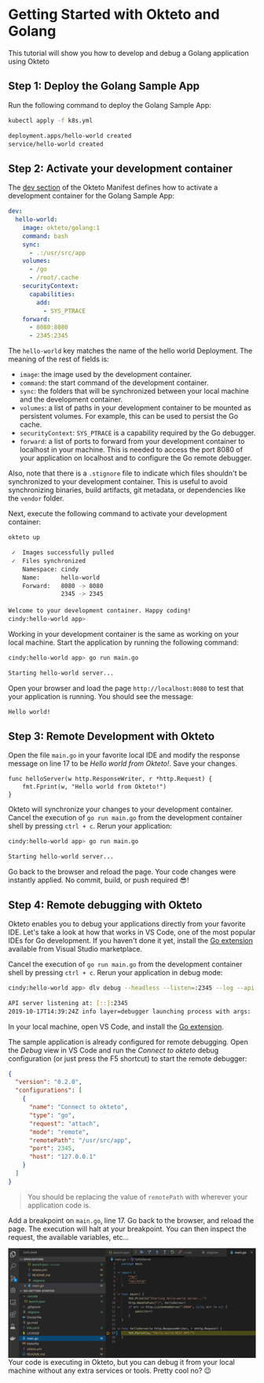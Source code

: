 # Getting Started with Okteto and Golang

This tutorial will show you how to develop and debug a Golang application using Okteto

## Step 1: Deploy the Golang Sample App

Run the following command to deploy the Golang Sample App:

```bash
kubectl apply -f k8s.yml
```

```bash
deployment.apps/hello-world created
service/hello-world created
```

## Step 2: Activate your development container

The [dev section](https://www.okteto.com/docs/reference/okteto-manifest/#dev-object-optional) of the Okteto Manifest defines how to activate a development container for the Golang Sample App:

```yaml
dev:
  hello-world:
    image: okteto/golang:1
    command: bash
    sync:
      - .:/usr/src/app
    volumes:
      - /go
      - /root/.cache
    securityContext:
      capabilities:
        add:
          - SYS_PTRACE
    forward:
      - 8080:8080
      - 2345:2345
```

The `hello-world` key matches the name of the hello world Deployment. The meaning of the rest of fields is:

- `image`: the image used by the development container.
- `command`: the start command of the development container.
- `sync`: the folders that will be synchronized between your local machine and the development container.
- `volumes`: a list of paths in your development container to be mounted as persistent volumes. For example, this can be used to persist the Go cache.
- `securityContext`: `SYS_PTRACE` is a capability required by the Go debugger.
- `forward`: a list of ports to forward from your development container to localhost in your machine. This is needed to access the port 8080 of your application on localhost and to configure the Go remote debugger.

Also, note that there is a `.stignore` file to indicate which files shouldn't be synchronized to your development container.
This is useful to avoid synchronizing binaries, build artifacts, git metadata, or dependencies like the `vendor` folder.

Next, execute the following command to activate your development container:

```bash
okteto up
```

```bash
 ✓  Images successfully pulled
 ✓  Files synchronized
    Namespace: cindy
    Name:      hello-world
    Forward:   8080 -> 8080
               2345 -> 2345

Welcome to your development container. Happy coding!
cindy:hello-world app>
```

Working in your development container is the same as working on your local machine.
Start the application by running the following command:

```bash
cindy:hello-world app> go run main.go
```

```bash
Starting hello-world server...
```

Open your browser and load the page `http://localhost:8080` to test that your application is running.
You should see the message:

```bash
Hello world!
```

## Step 3: Remote Development with Okteto

Open the file `main.go` in your favorite local IDE and modify the response message on line 17 to be _Hello world from Okteto!_. Save your changes.

```golang
func helloServer(w http.ResponseWriter, r *http.Request) {
	fmt.Fprint(w, "Hello world from Okteto!")
}
```

Okteto will synchronize your changes to your development container.
Cancel the execution of `go run main.go` from the development container shell by pressing `ctrl + c`.
Rerun your application:

```bash
cindy:hello-world app> go run main.go
```

```bash
Starting hello-world server...
```

Go back to the browser and reload the page. Your code changes were instantly applied. No commit, build, or push required 😎!

## Step 4: Remote debugging with Okteto

Okteto enables you to debug your applications directly from your favorite IDE.
Let's take a look at how that works in VS Code, one of the most popular IDEs for Go development.
If you haven't done it yet, install the [Go extension](https://marketplace.visualstudio.com/items?itemName=ms-vscode.Go) available from Visual Studio marketplace.

Cancel the execution of `go run main.go` from the development container shell by pressing `ctrl + c`.
Rerun your application in debug mode:

```bash
cindy:hello-world app> dlv debug --headless --listen=:2345 --log --api-version=2
```

```bash
API server listening at: [::]:2345
2019-10-17T14:39:24Z info layer=debugger launching process with args: [/usr/src/app/__debug_bin]
```

In your local machine, open VS Code, and install the [Go extension](https://marketplace.visualstudio.com/items?itemName=ms-vscode.Go).

The sample application is already configured for remote debugging.
Open the _Debug_ view in VS Code and run the _Connect to okteto_ debug configuration (or just press the F5 shortcut) to start the remote debugger:

```json
{
  "version": "0.2.0",
  "configurations": [
    {
      "name": "Connect to okteto",
      "type": "go",
      "request": "attach",
      "mode": "remote",
      "remotePath": "/usr/src/app",
      "port": 2345,
      "host": "127.0.0.1"
    }
  ]
}
```

> You should be replacing the value of `remotePath` with wherever your application code is.

Add a breakpoint on `main.go`, line 17. Go back to the browser, and reload the page.
The execution will halt at your breakpoint. You can then inspect the request, the available variables, etc...

<img align="left" src="images/golang-debug.png">

Your code is executing in Okteto, but you can debug it from your local machine without any extra services or tools. Pretty cool no? 😉
